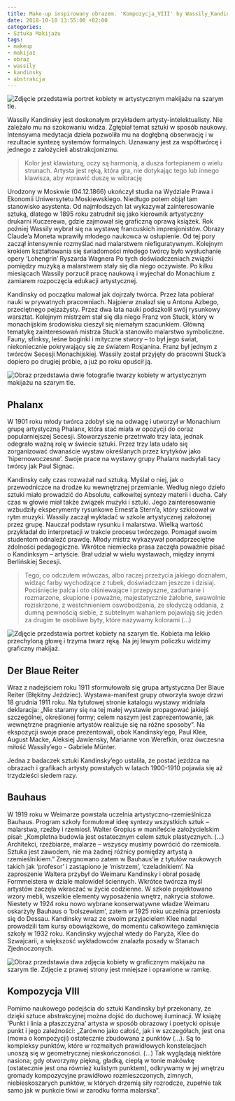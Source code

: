 ```yaml
---
title: Make-up inspirowany obrazem. 'Kompozycja_VIII' by Wassily_Kandinsky
date: 2018-10-10 13:55:00 +02:00
categories:
- Sztuka Makijażu
tags:
- makeup
- makijaż
- obraz
- wassily
- kandinsky
- abstrakcja
---
```


![Zdjęcie przedstawia portret kobiety w artystycznym  makijażu na szarym tle.](https://assets1.ello.co/uploads/asset/attachment/8332593/ello-optimized-a881d10a.jpg)

Wassily Kandinsky jest doskonałym przykładem artysty-intelektualisty. Nie zależało mu na szokowaniu widza. Zgłębiał temat sztuki w sposób naukowy. Intensywna medytacja dzieła pozwoliła mu na dogłębną obserwację i w rezultacie syntezę systemów formalnych. Uznawany jest za współtwórcę i jednego z założycieli abstrakcjonizmu.

> Kolor jest klawiaturą, oczy są harmonią, a dusza fortepianem o wielu strunach. Artysta jest ręką, która gra, nie dotykając tego lub innego klawisza, aby wprawić duszę w wibrację
> 
>


Urodzony w Moskwie (04.12.1866) ukończył studia na Wydziale Prawa i Ekonomii Uniwersytetu Moskiewskiego. Niedługo potem objął tam stanowisko asystenta. Od najmłodszych lat wykazywał zainteresowanie sztuką, dlatego w 1895 roku zatrudnił się jako kierownik artystyczny drukarni Kuczerewa, gdzie zajmował się graficzną oprawą książek. Rok poźniej Wassily wybrał się na wystawę francuskich impresjonistów. Obrazy Claude’a Moneta wprawiły młodego naukowca w osłupienie. Od tej pory zaczął intensywnie rozmyślać nad malarstwem niefiguratywnym. Kolejnym krokiem kształtowania się świadomości młodego twórcy było wysłuchanie opery ‘Lohengrin’ Ryszarda Wagnera Po tych doświadczeniach związki pomiędzy muzyką a malarstwem stały się dla niego oczywiste. Po kilku miesiącach Wassily porzucił pracę naukową i wyjechał do Monachium z zamiarem rozpoczęcia edukacji artystycznej.

Kandinsky od początku malował jak dojrzały twórca. Przez lata pobierał nauki w prywatnych pracowniach. Najpierw znalazł się u Antona Azbego, przeciętnego pejzażysty. Przez dwa lata nauki podszkolił swój rysunkowy warsztat. Kolejnym mistrzem stał się dla niego Franz von Stuck, który w monachijskim środowisku cieszył się niemałym szacunkiem. Główną tematykę zainteresowań mistrza Stuck’a stanowiło malarstwo symboliczne. Fauny, sfinksy, leśne boginki i mityczne stwory – to był jego świat, niekoniecznie pokrywający się ze światem Rosjanina. Franz był jednym z twórców Secesji Monachijskiej. Wassily został przyjęty do pracowni Stuck’a dopiero po drugiej próbie, a już po roku opuścił ją.

![Obraz przedstawia dwie fotografie twarzy kobiety w artystycznym makijażu na szarym tle.](https://assets2.ello.co/uploads/asset/attachment/8332594/ello-optimized-3d00b273.jpg)

## Phalanx

W 1901 roku młody twórca zdobył się na odwagę i utworzył w Monachium grupę artystyczną Phalanx, która stać miała w opozycji do coraz popularniejszej Secesji. Stowarzyszenie przetrwało trzy lata, jednak odegrało ważną rolę w świecie sztuki. Przez trzy lata udało się zorganizować dwanaście wystaw określanych przez krytyków jako ‘hipernowoczesne’. Swoje prace na wystawy grupy Phalanx nadsyłali tacy twórcy jak Paul Signac. 

Kandinsky cały czas rozważał nad sztuką. Myślał o niej, jak o przewodniczce na drodze ku wewnętrznej przemianie. Według niego dzieło sztuki miało prowadzić do Absolutu, całkowitej syntezy materii i ducha. Cały czas w głowie miał także związek muzyki i sztuki. Jego zainteresowanie wzbudziły eksperymenty rysunkowe Ernest’a Stern’a, który szkicował w rytm muzyki.
Wassily zaczął wykładać w szkole artystycznej założonej przez grupę. Nauczał podstaw rysunku i malarstwa. Wielką wartość przykładał do interpretacji w trakcie procesu twórczego. Pomagał swoim studentom odnaleźć prawdę. Młody mistrz wykazywał ponadprzeciętne zdolności pedagogiczne. Wkrótce niemiecka prasa zaczęła poważnie pisać o Kandinksym – artyście. Brał udział w wielu wystawach, między innymi Berlińskiej Secesji.

> Tego, co odczułem wówczas, albo raczej przeżycia jakiego doznałem, widząc farby wychodzące z tubek, doświadczam jeszcze i dzisiaj. Pociśnięcie palca i oto olśniewające i przepyszne, zadumane i rozmarzone, skupione i poważne, majestatycznie żałobne, swawolnie roziskrzone, z westchnieniem oswobodzenia, ze słodyczą oddania, z dumną pewnością siebie, z subtelnym wahaniem pojawiają się jeden za drugim te osobliwe byty, które nazywamy kolorami (...)
> 

![Zdjęcie przedstawia portret kobiety na szarym tle. Kobieta ma lekko przechyloną głowę i trzyma twarz ręką. Na jej lewym policzku widzimy graficzny makijaż.](https://assets0.ello.co/uploads/asset/attachment/8332596/ello-optimized-0f969261.jpg)

## Der Blaue Reiter

Wraz z nadejściem roku 1911 sformułowała się grupa artystyczna Der Blaue Reiter (Błękitny Jeździec). Wystawa-manifest grupy otworzyła swoje drzwi 18 grudnia 1911 roku. Na tytułowej stronie katalogu wystawy widniała deklaracja: „Nie staramy się na tej małej wystawie propagować jakiejś szczególnej, określonej formy; celem naszym jest zaprezentowanie, jak wewnętrzne pragnienie artystów realizuje się na różne sposoby”. Na ekspozycji swoje prace prezentowali, obok Kandinsky’ego, Paul Klee, August Macke, Aleksiej Jawlensky, Marianne von Werefkin, oraz ówczesna miłość Wassily’ego - Gabriele Münter.

Jedna z badaczek sztuki Kandinsky’ego ustaliła, że postać jeźdźca na obrazach i grafikach artysty powstałych w latach 1900-1910 pojawia się aż trzydzieści siedem razy. 

## Bauhaus

W 1919 roku w Weimarze powstała uczelnia artystyczno-rzemieślnicza Bauhaus. Program szkoły formułował ideę syntezy wszystkich sztuk – malarstwa, rzeźby i rzemiosł. Walter Gropius w manifeście założycielskim pisał: „Kompletna budowla jest ostatecznym celem sztuk plastycznych. (…) Architekci, rzeźbiarze, malarze – wszyscy musimy powrócić do rzemiosła. Sztuka jest zawodem, nie ma żadnej różnicy pomiędzy artystą a rzemieślnikiem.” Zrezygnowano zatem w Bauhaus’ie z tytułów naukowych takich jak ‘profesor’ i zastąpiono je ‘mistrzem’, ‘czeladnikiem’. Na zaproszenie Waltera przybył do Weimaru Kandinsky i obrał posadę Formmeistera w dziale malowideł ściennych. Wkrótce twórcza myśl artystów zaczęła wkraczać w życie codzienne. W szkole projektowano wzory mebli, wszelkie elementy wyposażenia wnętrz, nakrycia stołowe.
Niestety w 1924 roku nowo wybrane konserwatywne władze Weimaru oskarżyły Bauhaus o ‘bolszewizm’, zatem w 1925 roku uczelnia przeniosła się do Dessau. Kandinsky wraz ze swoim przyjacielem Klee nadal prowadzili tam kursy obowiązkowe, do momentu całkowitego zamknięcia szkoły w 1932 roku. Kandinsky wyjechał wtedy do Paryża, Klee do Szwajcarii, a większość wykładowców znalazła posady w Stanach Zjednoczonych.

![Obraz przedstawia dwa zdjęcia kobiety w graficznym makijażu na szarym tle. Zdjęcie z prawej strony jest mniejsze i oprawione w ramkę.](https://assets0.ello.co/uploads/asset/attachment/8332597/ello-optimized-4e3527b6.jpg)

## Kompozycja VIII

Pomimo naukowego podejścia do sztuki Kandinsky był przekonany, że dzięki sztuce abstrakcyjnej można dojść do duchowej iluminacji. W książę ‘Punkt i linia a płaszczyzna’ artysta w sposób obrazowy i poetycki opisuje punkt i jego zależności: „Zarówno jako całość, jak i w szczegółach, jest ona (mowa o kompozycji) ostatecznie zbudowana z punktów (…). Są to kompleksy punktów, które w rozmaitych prawidłowych konstelacjach unoszą się w geometrycznej nieskończoności. (…) Tak wyglądają niektóre nasiona; gdy otworzymy piękną, gładką, ciepłą w tonie makówkę (ostatecznie jest ona również kulistym punktem), odkrywamy w jej wnętrzu gromady kompozycyjne prawidłowo rozmieszczonych, zimnych, niebieskoszarych punktów, w których drzemią siły rozrodcze, zupełnie tak samo jak w punkcie tkwi w zarodku forma malarska”.

